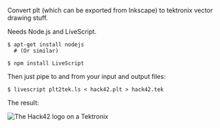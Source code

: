 Convert plt (which can be exported from Inkscape) to tektronix vector drawing stuff.

Needs Node.js and LiveScript.

    $ apt-get install nodejs
      # (Or similar)

    $ npm install LiveScript

Then just pipe to and from your input and output files:

    $ livescript plt2tek.ls < hack42.plt > hack42.tek

The result:

![The Hack42 logo on a Tektronix](https://raw.github.com/Hack42/plt2tek/master/proof.jpg)
